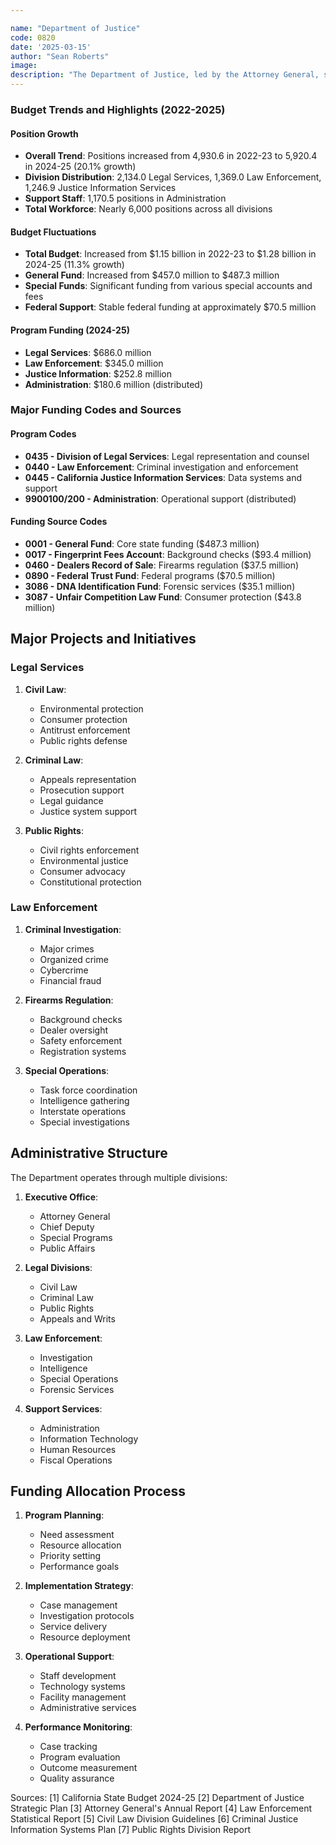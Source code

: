 ```yaml
---

name: "Department of Justice"
code: 0820
date: '2025-03-15'
author: "Sean Roberts"
image: 
description: "The Department of Justice, led by the Attorney General, serves as California's chief law enforcement agency, providing legal services, law enforcement support, and protection of public rights."
---
```


### Budget Trends and Highlights (2022-2025)

#### Position Growth
- **Overall Trend**: Positions increased from 4,930.6 in 2022-23 to 5,920.4 in 2024-25 (20.1% growth)
- **Division Distribution**: 2,134.0 Legal Services, 1,369.0 Law Enforcement, 1,246.9 Justice Information Services
- **Support Staff**: 1,170.5 positions in Administration
- **Total Workforce**: Nearly 6,000 positions across all divisions

#### Budget Fluctuations
- **Total Budget**: Increased from $1.15 billion in 2022-23 to $1.28 billion in 2024-25 (11.3% growth)
- **General Fund**: Increased from $457.0 million to $487.3 million
- **Special Funds**: Significant funding from various special accounts and fees
- **Federal Support**: Stable federal funding at approximately $70.5 million

#### Program Funding (2024-25)
- **Legal Services**: $686.0 million
- **Law Enforcement**: $345.0 million
- **Justice Information**: $252.8 million
- **Administration**: $180.6 million (distributed)

### Major Funding Codes and Sources

#### Program Codes
- **0435 - Division of Legal Services**: Legal representation and counsel
- **0440 - Law Enforcement**: Criminal investigation and enforcement
- **0445 - California Justice Information Services**: Data systems and support
- **9900100/200 - Administration**: Operational support (distributed)

#### Funding Source Codes
- **0001 - General Fund**: Core state funding ($487.3 million)
- **0017 - Fingerprint Fees Account**: Background checks ($93.4 million)
- **0460 - Dealers Record of Sale**: Firearms regulation ($37.5 million)
- **0890 - Federal Trust Fund**: Federal programs ($70.5 million)
- **3086 - DNA Identification Fund**: Forensic services ($35.1 million)
- **3087 - Unfair Competition Law Fund**: Consumer protection ($43.8 million)

## Major Projects and Initiatives

### Legal Services

1. **Civil Law**:
   - Environmental protection
   - Consumer protection
   - Antitrust enforcement
   - Public rights defense

2. **Criminal Law**:
   - Appeals representation
   - Prosecution support
   - Legal guidance
   - Justice system support

3. **Public Rights**:
   - Civil rights enforcement
   - Environmental justice
   - Consumer advocacy
   - Constitutional protection

### Law Enforcement

1. **Criminal Investigation**:
   - Major crimes
   - Organized crime
   - Cybercrime
   - Financial fraud

2. **Firearms Regulation**:
   - Background checks
   - Dealer oversight
   - Safety enforcement
   - Registration systems

3. **Special Operations**:
   - Task force coordination
   - Intelligence gathering
   - Interstate operations
   - Special investigations

## Administrative Structure

The Department operates through multiple divisions:

1. **Executive Office**:
   - Attorney General
   - Chief Deputy
   - Special Programs
   - Public Affairs

2. **Legal Divisions**:
   - Civil Law
   - Criminal Law
   - Public Rights
   - Appeals and Writs

3. **Law Enforcement**:
   - Investigation
   - Intelligence
   - Special Operations
   - Forensic Services

4. **Support Services**:
   - Administration
   - Information Technology
   - Human Resources
   - Fiscal Operations

## Funding Allocation Process

1. **Program Planning**:
   - Need assessment
   - Resource allocation
   - Priority setting
   - Performance goals

2. **Implementation Strategy**:
   - Case management
   - Investigation protocols
   - Service delivery
   - Resource deployment

3. **Operational Support**:
   - Staff development
   - Technology systems
   - Facility management
   - Administrative services

4. **Performance Monitoring**:
   - Case tracking
   - Program evaluation
   - Outcome measurement
   - Quality assurance

Sources:
[1] California State Budget 2024-25
[2] Department of Justice Strategic Plan
[3] Attorney General's Annual Report
[4] Law Enforcement Statistical Report
[5] Civil Law Division Guidelines
[6] Criminal Justice Information Systems Plan
[7] Public Rights Division Report 